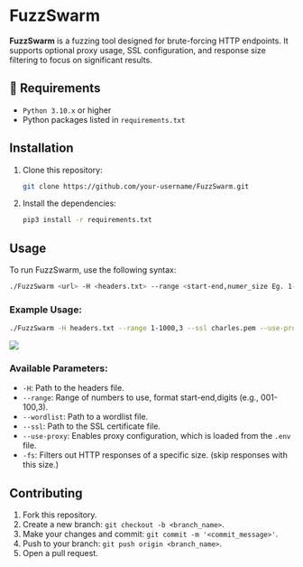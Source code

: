 # FuzzSwarm

**FuzzSwarm** is a fuzzing tool designed for brute-forcing HTTP endpoints. It supports optional proxy usage, SSL configuration, and response size filtering to focus on significant results.

## 📃 Requirements

- `Python 3.10.x` or higher
- Python packages listed in `requirements.txt`

## Installation

1. Clone this repository:
    ```bash
    git clone https://github.com/your-username/FuzzSwarm.git
    ```

2. Install the dependencies:
    ```bash
    pip3 install -r requirements.txt
    ```

## Usage

To run FuzzSwarm, use the following syntax:

```bash
./FuzzSwarm <url> -H <headers.txt> --range <start-end,numer_size Eg. 1-1000,3> --ssl <ssl.pem> [options]
```

### Example Usage:

```bash
./FuzzSwarm -H headers.txt --range 1-1000,3 --ssl charles.pem --use-proxy https://XXXX/api/2fa/BRUTE
```
<img src="https://i.imgur.com/pqMFbIH.png">

### Available Parameters:

- `-H`: Path to the headers file.
- `--range`: Range of numbers to use, format start-end,digits (e.g., 001-100,3).
- `--wordlist`: Path to a wordlist file.
- `--ssl`: Path to the SSL certificate file.
- `--use-proxy`: Enables proxy configuration, which is loaded from the `.env` file.
- `-fs`: Filters out HTTP responses of a specific size. (skip responses with this size.)

## Contributing

1. Fork this repository.
2. Create a new branch: `git checkout -b <branch_name>`.
3. Make your changes and commit: `git commit -m '<commit_message>'`.
4. Push to your branch: `git push origin <branch_name>`.
5. Open a pull request.
